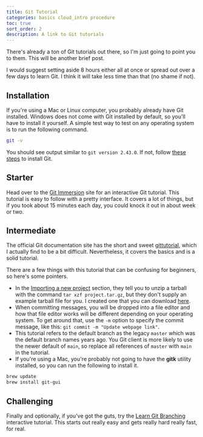 ```yaml
---
title: Git Tutorial
categories: basics cloud_intro procedure
toc: true
sort_order: 2
description: A link to Git tutorials
---
```

There's already a ton of Git tutorials out there, so I'm just going to point you to them. This will be another brief post.

I would suggest setting aside 8 hours either all at once or spread out over a few days to learn Git. I think it will take less time than that (no shame if not).
<!--more-->

## Installation

If you're using a Mac or Linux computer, you probably already have Git installed. Windows does not come with Git installed by default, so you'll have to install it yourself. A simple test way to test on any operating system is to run the following command.

``` bash
git -v
```

You should see output similar to `git version 2.43.0`. If not, follow [these steps](https://git-scm.com/book/en/v2/Getting-Started-Installing-Git) to install Git.

## Starter

Head over to the [Git Immersion](https://gitimmersion.com) site for an interactive Git tutorial. This tutorial is easy to follow with a pretty interface. It covers a lot of things, but if you took about 15 minutes each day, you could knock it out in about week or two.

## Intermediate

The official Git documentation site has the short and sweet [gittutorial](https://git-scm.com/docs/gittutorial), which I actually find to be a bit difficult. Nevertheless, it covers the basics and is a solid tutorial.

There are a few things with this tutorial that can be confusing for beginners, so here's some pointers.

- In the [Importing a new project](https://git-scm.com/docs/gittutorial#_importing_a_new_project) section, they tell you to unzip a tarball with the command `tar xzf project.tar.gz`, but they don't supply an example tarball file for you. I created one that you can download [here](/assets/downloads/project.tar.gz).
- When committing messages, you will be dropped into a file editor and how that file editor works will be different depending on your operating system. To get around that, use the `-m` option to specify the commit message, like this: `git commit -m "Update webpage link"`.
- This tutorial refers to the default branch as the legacy `master` which was the default branch names years ago. You Git client is more likely to use the newer default of `main`, so replace all references of `master` with `main` in the tutorial.
- If you're using a Mac, you're probably not going to have the **gitk** utility installed, so you can run the following to install it.

``` bash
brew update
brew install git-gui
```

## Challenging

Finally and optionally, if you've got the guts, try the [Learn Git Branching](https://learngitbranching.js.org/) interactive tutorial. This starts out really easy and gets really hard really fast, for real.
